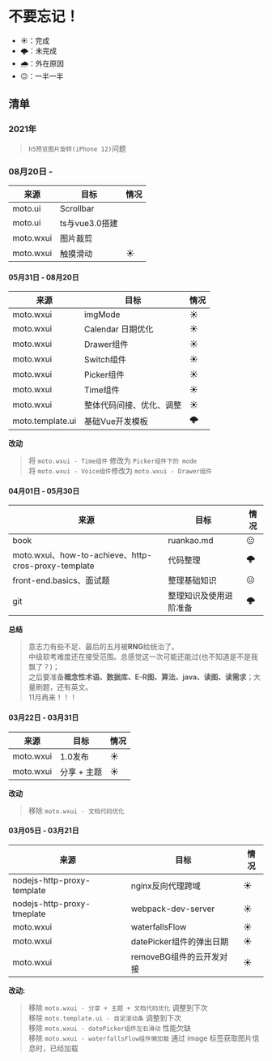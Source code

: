 # 不要忘记！

+ ☀️：完成
+ 🌩️：未完成
+ 🌧️：外在原因 
+ 😐：一半一半

## 清单

### 2021年

> `h5预览图片旋转(iPhone 12)`问题<br>
<!-- > `book - jiaozi.md` 备战09月<br> -->
<!-- > `book - ruankao.md` 备战11月<br><br> -->
<!-- > `book - ruankao.md` 优先级最高。截至于05月30号<span style='color:#2BA245'>**(End)**</span><br><br> -->
<!-- > `front-end.basics`、`git`、`面试题`<span style='color:#2782D7'>**(Continue)**</span> -->
<!-- moto.template.ui | 自定义滚动条 | -->

### 08月20日 - 
来源 | 目标 | 情况
---  | --- | ---
moto.ui | Scrollbar | 
moto.ui | ts与vue3.0搭建   |
moto.wxui | 图片裁剪 | 
moto.wxui | 触摸滑动 | ☀️


#### 05月31日 - 08月20日
来源 | 目标 | 情况
--- | --- |---
moto.wxui | imgMode | ☀️
moto.wxui | Calendar 日期优化 | ☀️
moto.wxui | Drawer组件 | ☀️
moto.wxui | Switch组件 | ☀️
moto.wxui | Picker组件 | ☀️
moto.wxui | Time组件 | ☀️
moto.wxui | 整体代码间接、优化、调整 | ☀️
moto.template.ui | 基础Vue开发模板 | 🌩️

**改动**
> 将 `moto.wxui - Time组件` 修改为 `Picker组件下的 mode` <br>
> 将 `moto.wxui - Voice组件`修改为 `moto.wxui - Drawer组件`

#### 04月01日 - 05月30日
来源 | 目标 | 情况
---  | --- | ---
book | ruankao.md | 😐
moto.wxui、how-to-achieve、http-cros-proxy-template| 代码整理 |🌩️
front-end.basics、面试题 | 整理基础知识 | 😐
git | 整理知识及使用进阶准备 |🌩️

**总结**
> 意志力有些不足、最后的五月被**RNG**给统治了。<br>
> 中级软考难度还在接受范围。总感觉这一次可能还能过(也不知道是不是我飘了？)；<br>
> 之后要准备**概念性术语、数据库、E-R图、算法、java、读图、读需求**；大量刷题，还有英文。<br>
> 11月再来！！！


#### 03月22日 - 03月31日

来源 | 目标 | 情况
--- |  --- | ---
moto.wxui | 1.0发布| ☀️
moto.wxui | 分享 + 主题 | ☀️

**改动**
> 移除 `moto.wxui - 文档代码优化`


#### 03月05日 - 03月21日

来源 |目标 | 情况
---  |---  | ---
nodejs-http-proxy-template | nginx反向代理跨域 | ☀️
nodejs-http-proxy-tmeplate | webpack-dev-server| ☀️
moto.wxui | waterfallsFlow | ☀️
moto.wxui | datePicker组件的弹出日期| ☀️
moto.wxui | removeBG组件的云开发对接 | ☀️


**改动:**

> 移除 `moto.wxui - 分享 + 主题 + 文档代码优化` 调整到下次<br>
> 移除 `moto.template.ui - 自定滚动条` 调整到下次<br>
> 移除 `moto.wxui - datePicker组件左右滑动` 性能欠缺 <br>
> 移除 `moto.wxui - waterfallsFlow组件懒加载` 通过 image 标签获取图片信息时，已经加载<br>
